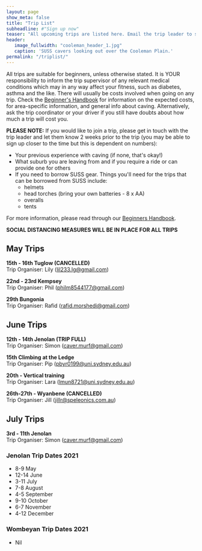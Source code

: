 ```yaml
---
layout: page
show_meta: false
title: "Trip List"
subheadline: #"Sign up now"
teaser: "All upcoming trips are listed here. Email the trip leader to sign up."
header:
   image_fullwidth: "cooleman_header_1.jpg"
   caption: 'SUSS cavers looking out over the Cooleman Plain.'
permalink: "/triplist/"
---
```


<!-- To Do convert this to auto genarage from a yaml file -->

All trips are suitable for beginners, unless otherwise stated.  It is YOUR responsibility to inform the trip supervisor of any relevant medical
conditions which may in any way affect your fitness, such as diabetes,
asthma and the like. There will usually be costs involved when going on any trip. Check the <a href="/assets/handbook.pdf">Beginner's Handbook</a>
for information on the expected costs, for area-specific information, and general info about caving. Alternatively, ask the trip coordinator or your driver
if you still have doubts about how much a trip will cost you.

**PLEASE NOTE:**
If you would like to join a trip, please get in touch with the trip leader and let them know 2 weeks prior to the trip (you may be able to sign up closer to the time but this is dependent on numbers):

-   Your previous experience with caving (if none, that's okay!)
-   What suburb you are leaving from and if you require a ride or can provide one for others
-   If you need to borrow SUSS gear. Things you'll need for the trips that can be borrowed from SUSS include:
    -   helmets
    -   head torches (bring your own batteries - 8 x AA)
    -   overalls
    -   tents

For more information, please read through our [Beginners Handbook](/assets/handbook.pdf).

**SOCIAL DISTANCING MEASURES WILL BE IN PLACE FOR ALL TRIPS**


## May Trips 

**15th - 16th Tuglow (CANCELLED)**   
Trip Organiser: Lily (lil233.lg@gmail.com)

**22nd - 23rd Kempsey**   
Trip Organiser: Phil (philm8544177@gmail.com)  

**29th Bungonia**   
Trip Organiser: Rafid (rafid.morshedi@gmail.com)

## June Trips 

**12th - 14th Jenolan (TRIP FULL)**   
Trip Organiser: Simon (caver.murf@gmail.com)  

**15th Climbing at the Ledge**   
Trip Organiser: Pip (pbyr0199@uni.sydney.edu.au)  

**20th - Vertical training**   
Trip Organiser: Lara (lmun8721@uni.sydney.edu.au)  

**26th-27th - Wyanbene (CANCELLED)**   
Trip Organiser: Jill (jillr@speleonics.com.au) 

## July Trips 

**3rd - 11th Jenolan**   
Trip Organiser: Simon (caver.murf@gmail.com)  

### Jenolan Trip Dates 2021  

- 8-9 May
- 12-14 June
- 3-11 July
- 7-8 August
- 4-5 September
- 9-10 October
- 6-7 November
- 4-12 December

### Wombeyan Trip Dates 2021

- Nil
